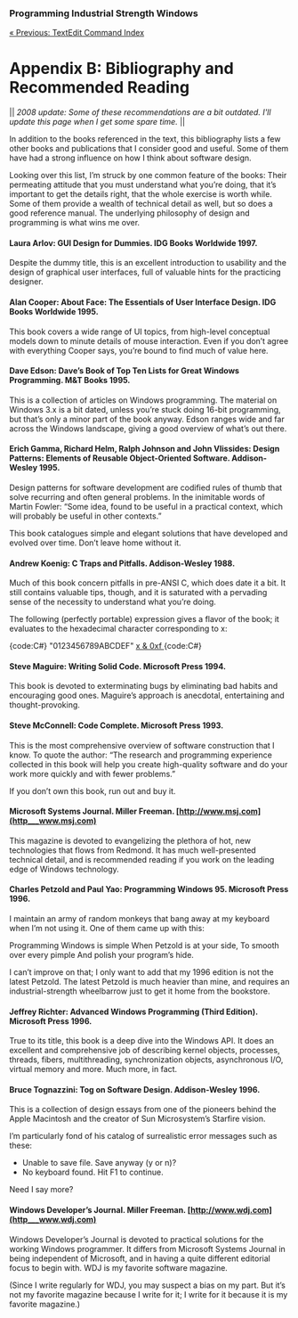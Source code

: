 ### Programming Industrial Strength Windows
[« Previous: TextEdit Command Index](Appendix-A-—-TextEdit-Command-Index)
# Appendix B: Bibliography and Recommended Reading

|| _2008 update: Some of these recommendations are a bit outdated. I'll update this page when I get some spare time._ ||


In addition to the books referenced in the text, this bibliography lists a few other books and publications that I consider good and useful. Some of them have had a strong influence on how I think about software design.

Looking over this list, I’m struck by one common feature of the books: Their permeating attitude that you must understand what you’re doing, that it’s important to get the details right, that the whole exercise is worth while. Some of them provide a wealth of technical detail as well, but so does a good reference manual. The underlying philosophy of design and programming is what wins me over.


#### Laura Arlov: GUI Design for Dummies. IDG Books Worldwide 1997.

Despite the dummy title, this is an excellent introduction to usability and the design of graphical user interfaces, full of valuable hints for the practicing designer.


#### Alan Cooper: About Face: The Essentials of User Interface Design. IDG Books Worldwide 1995.

This book covers a wide range of UI topics, from high-level conceptual models down to minute details of mouse interaction. Even if you don’t agree with everything Cooper says, you’re bound to find much of value here.


#### Dave Edson: Dave’s Book of Top Ten Lists for Great Windows Programming. M&T Books 1995.

This is a collection of articles on Windows programming. The material on Windows 3.x is a bit dated, unless you’re stuck doing 16-bit programming, but that’s only a minor part of the book anyway. Edson ranges wide and far across the Windows landscape, giving a good overview of what’s out there.


#### Erich Gamma, Richard Helm, Ralph Johnson and John Vlissides: Design Patterns: Elements of Reusable Object-Oriented Software. Addison-Wesley 1995.

Design patterns for software development are codified rules of thumb that solve recurring and often general problems. In the inimitable words of Martin Fowler: “Some idea, found to be useful in a practical context, which will probably be useful in other contexts.”

This book catalogues simple and elegant solutions that have developed and evolved over time. Don’t leave home without it.


#### Andrew Koenig: C Traps and Pitfalls. Addison-Wesley 1988.

Much of this book concern pitfalls in pre-ANSI C, which does date it a bit. It still contains valuable tips, though, and it is saturated with a pervading sense of the necessity to understand what you’re doing. 

The following (perfectly portable) expression gives a flavor of the book; it evaluates to the hexadecimal character corresponding to x:

{code:C#}
"0123456789ABCDEF" [ x & 0xf ](-x-&-0xf-)
{code:C#}


#### Steve Maguire: Writing Solid Code. Microsoft Press 1994.

This book is devoted to exterminating bugs by eliminating bad habits and encouraging good ones. Maguire’s approach is anecdotal, entertaining and thought-provoking.


#### Steve McConnell: Code Complete. Microsoft Press 1993.

This is the most comprehensive overview of software construction that I know. To quote the author: “The research and programming experience collected in this book will help you create high-quality software and do your work more quickly and with fewer problems.” 

If you don’t own this book, run out and buy it.


#### Microsoft Systems Journal. Miller Freeman. [http://www.msj.com](http___www.msj.com)

This magazine is devoted to evangelizing the plethora of hot, new technologies that flows from Redmond. It has much well-presented technical detail, and is recommended reading if you work on the leading edge of Windows technology.


#### Charles Petzold and Paul Yao: Programming Windows 95. Microsoft Press 1996.

I maintain an army of random monkeys that bang away at my keyboard when I’m not using it. One of them came up with this:

Programming Windows is simple
When Petzold is at your side,
To smooth over every pimple
And polish your program’s hide.

I can’t improve on that; I only want to add that my 1996 edition is not the latest Petzold. The latest Petzold is much heavier than mine, and requires an industrial-strength wheelbarrow just to get it home from the bookstore.


#### Jeffrey Richter: Advanced Windows Programming (Third Edition). Microsoft Press 1996.

True to its title, this book is a deep dive into the Windows API. It does an excellent and comprehensive job of describing kernel objects, processes, threads, fibers, multithreading, synchronization objects, asynchronous I/O, virtual memory and more. Much more, in fact.


#### Bruce Tognazzini: Tog on Software Design. Addison-Wesley 1996.

This is a collection of design essays from one of the pioneers behind the Apple Macintosh and the creator of Sun Microsystem’s Starfire vision. 

I’m particularly fond of his catalog of surrealistic error messages such as these:

* Unable to save file. Save anyway (y or n)?
* No keyboard found. Hit F1 to continue.

Need I say more?


#### Windows Developer’s Journal. Miller Freeman. [http://www.wdj.com](http___www.wdj.com)

Windows Developer’s Journal is devoted to practical solutions for the working Windows programmer. It differs from Microsoft Systems Journal in being independent of Microsoft, and in having a quite different editorial focus to begin with. WDJ is my favorite software magazine.

(Since I write regularly for WDJ, you may suspect a bias on my part. But it’s not my favorite magazine because I write for it; I write for it because it is my favorite magazine.)
